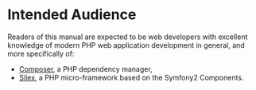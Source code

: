 # Intended Audience

Readers of this manual are expected to be web developers with excellent knowledge of modern PHP web application development in general, and more specifically of:

* [Composer](https://getcomposer.org), a PHP dependency manager,
* [Silex](http://silex.sensiolabs.org), a PHP micro-framework based on the Symfony2 Components.
